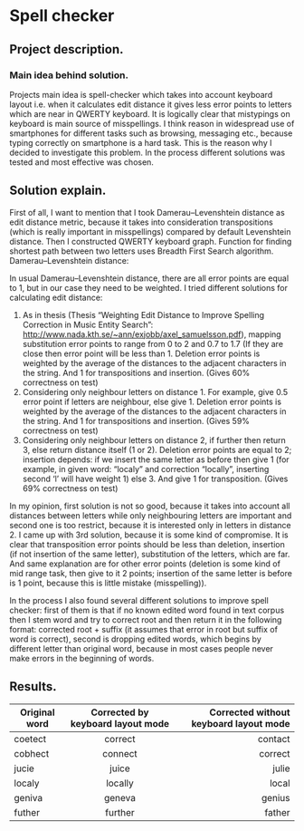 # Spell checker

## Project description. 
### Main idea behind solution. 
  Projects main idea is spell-checker which takes into account keyboard layout i.e. when it calculates edit distance it gives less error points to letters which are near in QWERTY keyboard.  It is logically clear that mistypings on keyboard is main source of misspellings. I think reason in widespread use of smartphones for different tasks such as browsing, messaging etc., because typing correctly on smartphone is a hard task. This is the reason why I decided to investigate this problem.  In the process different solutions was tested and most effective was chosen.  

## Solution explain.
  First of all, I want to mention that I took Damerau–Levenshtein distance as edit distance metric, because it takes into consideration transpositions (which is really important in misspellings) compared by default Levenshtein distance. Then I constructed QWERTY keyboard graph. Function for finding shortest path between two letters uses Breadth First Search algorithm.  Damerau–Levenshtein distance: 
 
  In usual Damerau–Levenshtein distance, there are all error points are equal to 1, but in our case they need to be weighted. I tried different solutions for calculating edit distance:  
  1) As in thesis (Thesis “Weighting Edit Distance to Improve Spelling Correction in Music Entity Search”: http://www.nada.kth.se/~ann/exjobb/axel_samuelsson.pdf), mapping substitution error points to range from 0 to 2 and 0.7 to 1.7 (If they are close then error point will be less than 1. Deletion error points is weighted by the average of the distances to the adjacent characters in the string. And 1 for transpositions and insertion. (Gives 60% correctness on test) 
  2) Considering only neighbour letters on distance 1. For example, give 0.5 error point if letters are neighbour, else give 1. Deletion error points is weighted by the average of the distances to the adjacent characters in the string. And 1 for transpositions and insertion. (Gives 59% correctness on test) 
  3) Considering only neighbour letters on distance 2, if further then return 3, else return distance itself (1 or 2). Deletion error points are equal to 2; insertion depends: if we insert the same letter as before then give 1 (for example, in given word: “localy” and correction “locally”, inserting second ‘l’ will have weight 1) else 3. And give 1 for transposition. (Gives 69% correctness on test) 
  
  In my opinion, first solution is not so good, because it takes into account all distances between letters while only neighbouring letters are important and second one is too restrict, because it is interested only in letters in distance 2. I came up with 3rd solution, because it is some kind of compromise. It is clear that transposition error points should be less than deletion, insertion (if not insertion of the same letter), substitution of the letters, which are far. 
And same explanation are for other error points (deletion is some kind of mid range task, then give to it 2 points; insertion of the same letter is before is 1 point, because this is little mistake (misspelling)).  
  
  In the process I also found several different solutions to improve spell checker: first of them is that if no known edited word found in text corpus then I stem word and try to correct root and then return it in the following format: corrected root + suffix (it assumes that error in root but suffix of word is correct), second is dropping edited words, which begins by different letter than original word, because in most cases people never make errors in the beginning of words.  
 

## Results.
| Original word | Corrected by keyboard layout mode | Corrected without keyboard layout mode  |
| ------------- |:-------------:| -----:|
|  coetect      | correct | contact |
| cobhect      | connect      |   correct |
| jucie | juice      |    julie |
| localy | locally      |    local |
| geniva | geneva      |    genius |
| futher | further   |  father  | 
